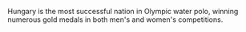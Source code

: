 Hungary is the most successful nation in Olympic water polo, winning numerous gold medals in both men's and women's competitions.
